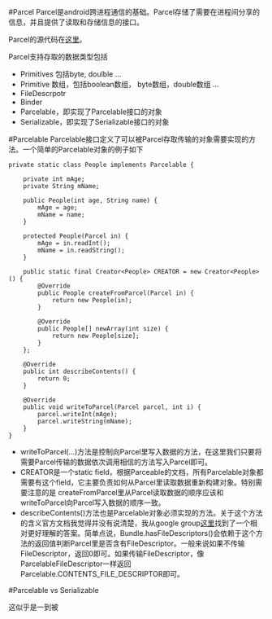 #Parcel 
Parcel是android跨进程通信的基础。Parcel存储了需要在进程间分享的信息，并且提供了读取和存储信息的接口。

Parcel的源代码在[这里](https://github.com/android/platform_frameworks_base/blob/master/core/java/android/os/Parcel.java)。

Parcel支持存取的数据类型包括
* Primitives 包括byte, doulble ...
* Primitive 数组，包括boolean数组， byte数组，double数组 ...
* FileDescrpotr
* Binder
* Parcelable，即实现了Parcelable接口的对象
* Serializable，即实现了Serializable接口的对象

#Parcelable
Parcelable接口定义了可以被Parcel存取传输的对象需要实现的方法。一个简单的Parcelable对象的例子如下
```
private static class People implements Parcelable {

    private int mAge;
    private String mName;

    public People(int age, String name) {
        mAge = age;
        mName = name;
    }

    protected People(Parcel in) {
        mAge = in.readInt();
        mName = in.readString();
    }

    public static final Creator<People> CREATOR = new Creator<People>() {
        @Override
        public People createFromParcel(Parcel in) {
            return new People(in);
        }

        @Override
        public People[] newArray(int size) {
            return new People[size];
        }
    };

    @Override
    public int describeContents() {
        return 0;
    }

    @Override
    public void writeToParcel(Parcel parcel, int i) {
        parcel.writeInt(mAge);
        parcel.writeString(mName);
    }
}
```

* writeToParcel(...)方法是控制向Parcel里写入数据的方法，在这里我们只要将需要Parcel传输的数据依次调用相信的方法写入Parcel即可。
* CREATOR是一个static field，根据Parceable的文档，所有Parcelable对象都需要有这个field，它主要负责如何从Parcel里读取数据重新构建对象。特别需要注意的是
createFromParcel里从Parcel读取数据的顺序应该和writeToParcel向Parcel写入数据的顺序一致。
* describeContents()方法也是Parcelable对象必须实现的方法。关于这个方法的含义官方文档我觉得并没有说清楚，我从google group[这里](https://groups.google.com/forum/#!topic/android-developers/QVSWGS-8W0A)找到了一个相对更好理解的答案。简单点说，Bundle.hasFileDescriptors()会依赖于这个方法的返回值判断Parcel里是否含有FileDescriptor。一般来说如果不传输FileDescriptor，返回0即可。如果传输FileDescriptor，像ParcelableFileDescriptor一样返回Parcelable.CONTENTS_FILE_DESCRIPTOR即可。

#Parcelable vs Serializable

这似乎是一到被
